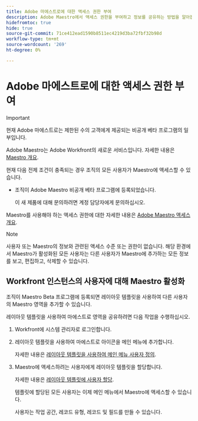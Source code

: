 ```yaml
---
title: Adobe 마에스트로에 대한 액세스 권한 부여
description: Adobe Maestro에서 액세스 권한을 부여하고 정보를 공유하는 방법을 알아봅니다.
hidefromtoc: true
hide: true
source-git-commit: 71ce412ead1590b8511ec4219d3ba72fbf32b98d
workflow-type: tm+mt
source-wordcount: '269'
ht-degree: 0%

---
```



<!--update the metadata and description when we turn this article live; also, update title after Bob adds Maestro as a product-->

# Adobe 마에스트로에 대한 액세스 권한 부여

>[!IMPORTANT]
>
>현재 Adobe 마에스트로는 제한된 수의 고객에게 제공되는 비공개 베타 프로그램의 일부입니다.

<!-- the table will change after we implement access levels/ permissions for Maestro-->
<!-- fix the formatting on the table - some lines are way too spaced out-->

Adobe Maestro는 Adobe Workfront의 새로운 서비스입니다. 자세한 내용은 [Maestro 개요](../maestro-overview.md).

현재 다음 전제 조건이 충족되는 경우 조직의 모든 사용자가 Maestro에 액세스할 수 있습니다.

* 조직이 Adobe Maestro 비공개 베타 프로그램에 등록되었습니다.

  이 새 제품에 대해 문의하려면 계정 담당자에게 문의하십시오.


Maestro를 사용해야 하는 액세스 권한에 대한 자세한 내용은 [Adobe Maestro 액세스 개요](../access/access-overview.md).

>[!NOTE]
>
>사용자 또는 Maestro의 정보와 관련된 액세스 수준 또는 권한이 없습니다. 해당 환경에서 Maestro가 활성화된 모든 사용자는 다른 사용자가 Maestro에 추가하는 모든 정보를 보고, 편집하고, 삭제할 수 있습니다.

## Workfront 인스턴스의 사용자에 대해 Maestro 활성화

<!--First, contact your account manager to obtain access to the current Maestro closed beta program.-->

조직이 Maestro Beta 프로그램에 등록되면 레이아웃 템플릿을 사용하여 다른 사용자의 Maestro 영역을 추가할 수 있습니다.

레이아웃 템플릿을 사용하여 마에스트로 영역을 공유하려면 다음 작업을 수행하십시오.

1. Workfront에 시스템 관리자로 로그인합니다.

1. 레이아웃 템플릿을 사용하여 마에스트로 아이콘을 메인 메뉴에 추가합니다.

   자세한 내용은 [레이아웃 템플릿을 사용하여 메인 메뉴 사용자 정의](../../administration-and-setup/customize-workfront/use-layout-templates/customize-main-menu.md).

1. Maestro에 액세스하려는 사용자에게 레이아웃 템플릿을 할당합니다.

   자세한 내용은 [레이아웃 템플릿에 사용자 할당](../../administration-and-setup/customize-workfront/use-layout-templates/assign-users-to-layout-template.md).

   템플릿에 할당된 모든 사용자는 이제 메인 메뉴에서 Maestro에 액세스할 수 있습니다.

   사용자는 작업 공간, 레코드 유형, 레코드 및 필드를 만들 수 있습니다.



